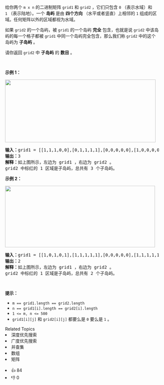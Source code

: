 <p>给你两个&nbsp;<code>m x n</code>&nbsp;的二进制矩阵&nbsp;<code>grid1</code> 和&nbsp;<code>grid2</code>&nbsp;，它们只包含&nbsp;<code>0</code>&nbsp;（表示水域）和 <code>1</code>&nbsp;（表示陆地）。一个 <strong>岛屿</strong>&nbsp;是由 <strong>四个方向</strong>&nbsp;（水平或者竖直）上相邻的&nbsp;<code>1</code>&nbsp;组成的区域。任何矩阵以外的区域都视为水域。</p>

<p>如果 <code>grid2</code>&nbsp;的一个岛屿，被 <code>grid1</code>&nbsp;的一个岛屿&nbsp;<strong>完全</strong> 包含，也就是说 <code>grid2</code>&nbsp;中该岛屿的每一个格子都被 <code>grid1</code>&nbsp;中同一个岛屿完全包含，那么我们称 <code>grid2</code>&nbsp;中的这个岛屿为 <strong>子岛屿</strong>&nbsp;。</p>

<p>请你返回 <code>grid2</code>&nbsp;中 <strong>子岛屿</strong>&nbsp;的 <strong>数目</strong>&nbsp;。</p>

<p>&nbsp;</p>

<p><strong>示例 1：</strong></p> 
<img alt="" src="https://assets.leetcode.com/uploads/2021/06/10/test1.png" style="width: 493px; height: 205px;"> <pre><b>输入：</b>grid1 = [[1,1,1,0,0],[0,1,1,1,1],[0,0,0,0,0],[1,0,0,0,0],[1,1,0,1,1]], grid2 = [[1,1,1,0,0],[0,0,1,1,1],[0,1,0,0,0],[1,0,1,1,0],[0,1,0,1,0]]
<b>输出：</b>3
<strong>解释：</strong>如上图所示，左边为 grid1 ，右边为 grid2 。
grid2 中标红的 1 区域是子岛屿，总共有 3 个子岛屿。
</pre> </img>

<p><strong>示例 2：</strong></p> 
<img alt="" src="https://assets.leetcode.com/uploads/2021/06/03/testcasex2.png" style="width: 491px; height: 201px;"> <pre><b>输入：</b>grid1 = [[1,0,1,0,1],[1,1,1,1,1],[0,0,0,0,0],[1,1,1,1,1],[1,0,1,0,1]], grid2 = [[0,0,0,0,0],[1,1,1,1,1],[0,1,0,1,0],[0,1,0,1,0],[1,0,0,0,1]]
<b>输出：</b>2 
<strong>解释：</strong>如上图所示，左边为 grid1 ，右边为 grid2 。
grid2 中标红的 1 区域是子岛屿，总共有 2 个子岛屿。
</pre> </img>

<p>&nbsp;</p>

<p><strong>提示：</strong></p>

<ul> 
 <li><code>m == grid1.length == grid2.length</code></li> 
 <li><code>n == grid1[i].length == grid2[i].length</code></li> 
 <li><code>1 &lt;= m, n &lt;= 500</code></li> 
 <li><code>grid1[i][j]</code> 和&nbsp;<code>grid2[i][j]</code>&nbsp;都要么是&nbsp;<code>0</code>&nbsp;要么是&nbsp;<code>1</code>&nbsp;。</li> 
</ul>

<div><div>Related Topics</div><div><li>深度优先搜索</li><li>广度优先搜索</li><li>并查集</li><li>数组</li><li>矩阵</li></div></div><br><div><li>👍 84</li><li>👎 0</li></div>